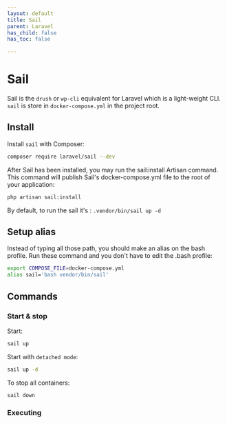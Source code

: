 ```yaml
---
layout: default
title: Sail
parent: Laravel
has_child: false
has_toc: false

---
```

# Sail

Sail is the `drush` or `wp-cli` equivalent for Laravel which is a light-weight CLI. `sail` is store in `docker-compose.yml` in the project root.

## Install

Install `sail` with Composer:

```bash
composer require laravel/sail --dev
```

After Sail has been installed, you may run the sail:install Artisan command. This command will publish Sail's docker-compose.yml file to the root of your application:

```bash
php artisan sail:install
```
By default, to run the sail it's : `.vendor/bin/sail up -d`

## Setup alias

Instead of typing all those path, you should make an alias on the bash profile. Run these command and you don't have to edit the .bash profile:

```bash
export COMPOSE_FILE=docker-compose.yml
alias sail='bash vendor/bin/sail'
```

## Commands
### Start & stop
Start: 
```bash
sail up
```

Start with `detached mode`:
```bash
sail up -d
```

To stop all containers:
```bash
sail down
```

### Executing

